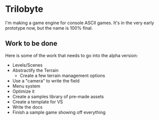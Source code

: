 Trilobyte
=========

I'm making a game engine for console ASCII games. It's in the very early prototype now, but the name is 100% final.

Work to be done
---------------

Here is some of the work that needs to go into the alpha version:

* Levels/Scenes
* Abstractify the Terrain
	* Create a few terrain management options
* Use a "camera" to write the field
* Menu system
* Optimize it
* Create a samples library of pre-made assets
* Create a template for VS
* Write the docs
* Finish a sample game showing off everything
